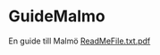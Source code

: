 # GuideMalmo
En guide till Malmö
[ReadMeFile.txt.pdf](https://github.com/OGOliver/GuideMalmo/files/11101869/ReadMeFile.txt.pdf)


